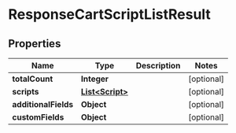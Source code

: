 

# ResponseCartScriptListResult

## Properties

Name | Type | Description | Notes
------------ | ------------- | ------------- | -------------
**totalCount** | **Integer** |  |  [optional]
**scripts** | [**List&lt;Script&gt;**](Script.md) |  |  [optional]
**additionalFields** | **Object** |  |  [optional]
**customFields** | **Object** |  |  [optional]




